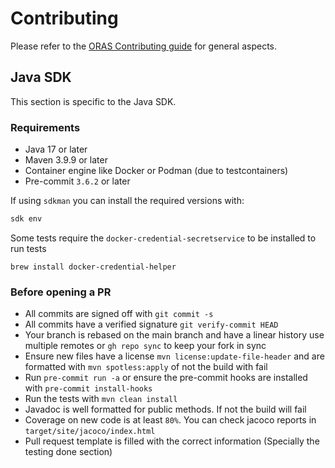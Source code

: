 # Contributing

Please refer to the [ORAS Contributing guide](https://oras.land/docs/community/contributing_guide) for general aspects.

## Java SDK

This section is specific to the Java SDK.

### Requirements

- Java 17 or later
- Maven 3.9.9 or later
- Container engine like Docker or Podman (due to testcontainers)
- Pre-commit `3.6.2` or later

If using `sdkman` you can install the required versions with:

```bash
sdk env
```

Some tests require the `docker-credential-secretservice` to be installed to run tests

```
brew install docker-credential-helper
```

### Before opening a PR

- All commits are signed off with `git commit -s`
- All commits have a verified signature `git verify-commit HEAD`
- Your branch is rebased on the main branch and have a linear history use multiple remotes or `gh repo sync` to keep your fork in sync
- Ensure new files have a license `mvn license:update-file-header` and are formatted with `mvn spotless:apply` of not the build with fail
- Run `pre-commit run -a` or ensure the pre-commit hooks are installed with `pre-commit install-hooks`
- Run the tests with `mvn clean install`
- Javadoc is well formatted for public methods. If not the build will fail
- Coverage on new code is at least `80%`. You can check jacoco reports in `target/site/jacoco/index.html`
- Pull request template is filled with the correct information (Specially the testing done section)
